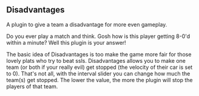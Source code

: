 ## Disadvantages
A plugin to give a team a disadvantage for more even gameplay.

Do you ever play a match and think. Gosh how is this player getting 8-0'd within a minute? Well this plugin is your answer!

The basic idea of Disadvantages is too make the game more fair for those lovely plats who try to beat ssls. Disadvantages allows you to make one team (or both if your really evil) get stopped (the velocity of their car is set to 0). That's not all, with the interval slider you can change how much the team(s) get stopped. The lower the value, the more the plugin will stop the players of that team.

